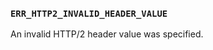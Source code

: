 ### `ERR_HTTP2_INVALID_HEADER_VALUE`

An invalid HTTP/2 header value was specified.

<a id="ERR_HTTP2_INVALID_INFO_STATUS"></a>
